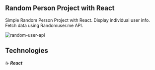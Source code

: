 ## Random Person Project with React

Simple Random Person Project with React. Display individual user info. Fetch data using Randomuser.me API.

![random-user-api](https://user-images.githubusercontent.com/43181662/163007740-ce1f9528-9169-4632-ba9d-e26aba0ce8d8.png)

## Technologies

:coffee: **_React_**
